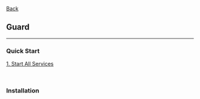 [Back](../../README.md)

## Guard

<hr>

### Quick Start

[1. Start All Services](start_all_services.md)

&nbsp;

### Installation




